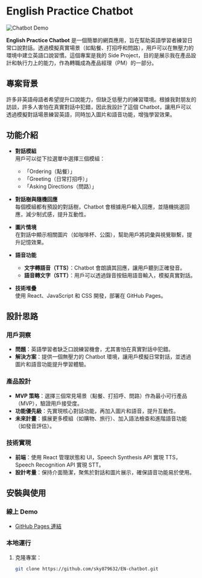 # English Practice Chatbot

![Chatbot Demo](https://lurl.cc/rCaMV)

**English Practice Chatbot** 是一個簡單的網頁應用，旨在幫助英語學習者練習日常口說對話。透過模擬真實場景（如點餐、打招呼和問路），用戶可以在無壓力的環境中建立英語口說習慣。這個專案是我的 Side Project，目的是展示我在產品設計和執行力上的能力，作為轉職成為產品經理（PM）的一部分。

## 專案背景

許多非英語母語者希望提升口說能力，但缺乏低壓力的練習環境。根據我對朋友的訪談，許多人害怕在真實對話中犯錯，因此我設計了這個 Chatbot，讓用戶可以透過模擬對話場景練習英語，同時加入圖片和語音功能，增強學習效果。

## 功能介紹

- **對話模組**  
  用戶可以從下拉選單中選擇三個模組：
  - 「Ordering（點餐）」  
  - 「Greeting（日常打招呼）」  
  - 「Asking Directions（問路）」  

- **對話樹與隨機回應**  
  每個模組都有預設的對話樹，Chatbot 會根據用戶輸入回應，並隨機挑選回應，減少制式感，提升互動性。

- **圖片情境**  
  在對話中顯示相關圖片（如咖啡杯、公園），幫助用戶將詞彙與視覺聯繫，提升記憶效果。

- **語音功能**  
  - **文字轉語音（TTS）**：Chatbot 會朗讀其回應，讓用戶聽到正確發音。  
  - **語音轉文字（STT）**：用戶可以透過錄音按鈕用語音輸入，模擬真實對話。

- **技術堆疊**  
  使用 React、JavaScript 和 CSS 開發，部署在 GitHub Pages。

## 設計思路

### 用戶洞察
- **問題**：英語學習者缺乏口說練習機會，尤其害怕在真實對話中犯錯。  
- **解決方案**：提供一個無壓力的 Chatbot 環境，讓用戶模擬日常對話，並透過圖片和語音功能提升學習體驗。

### 產品設計
- **MVP 策略**：選擇三個常見場景（點餐、打招呼、問路）作為最小可行產品（MVP），驗證用戶接受度。  
- **功能優先級**：先實現核心對話功能，再加入圖片和語音，提升互動性。  
- **未來計畫**：擴展更多模組（如購物、旅行）、加入語法檢查和進階語音功能（如發音評估）。

### 技術實現
- **前端**：使用 React 管理狀態和 UI，Speech Synthesis API 實現 TTS，Speech Recognition API 實現 STT。  
- **設計考量**：保持介面簡潔，聚焦於對話和圖片展示，確保語音功能易於使用。

## 安裝與使用

### 線上 Demo
- [GitHub Pages 連結](https://sky879632.github.io/EN-chatbot/)

### 本地運行
1. 克隆專案：
   ```bash
   git clone https://github.com/sky879632/EN-chatbot.git
